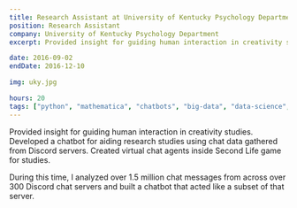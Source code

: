 ```yaml
---
title: Research Assistant at University of Kentucky Psychology Department
position: Research Assistant
company: University of Kentucky Psychology Department
excerpt: Provided insight for guiding human interaction in creativity studies. Developed a chatbot for aiding research studies using chat data gathered from Discord servers. Created virtual chat agents inside Second Life game for studies.

date: 2016-09-02
endDate: 2016-12-10

img: uky.jpg

hours: 20
tags: ["python", "mathematica", "chatbots", "big-data", "data-science", "research"]
---
```


Provided insight for guiding human interaction in creativity studies. Developed a chatbot for aiding research studies using chat data gathered from Discord servers. Created virtual chat agents inside Second Life game for studies.

During this time, I analyzed over 1.5 million chat messages from across over 300 Discord chat servers and built a chatbot that acted like a subset of that server.